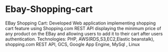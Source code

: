 # Ebay-Shopping-cart
EBay Shopping Cart: Developed Web application implementing shopping cart feature using Shopping.com REST API displaying the minimum price of any product on the EBay and allowing users to add it to their cart after users authentication. Technologies: PHP, AWS(RDS,S3,EC2,Elastic beanstalk), shopping.com REST API, GCS,  Google App Engine, MySql , Linux 


